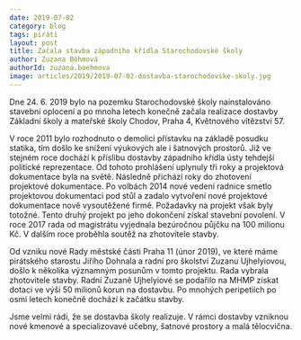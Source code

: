 ```yaml
---
date: 2019-07-02
category: blog
tags: piráti
layout: post
title: Začala stavba západního křídla Starochodovské školy
author: Zuzana Böhmová
authorId: zuzana.boehmova
image: articles/2019/2019-07-02-dostavba-starochodovske-skoly.jpg
---
```


Dne 24. 6. 2019 bylo na pozemku Starochodovské školy nainstalováno stavební oplocení a po mnoha letech konečně začala realizace dostavby Základní školy a mateřské školy Chodov, Praha 4, Květnového vítězství 57.



V roce 2011 bylo rozhodnuto o demolici přístavku na základě posudku statika, tím došlo ke snížení výukových ale i šatnových prostorů. Již ve stejném roce dochází k příslibu dostavby západního křídla ústy tehdejší politické reprezentace. Od tohoto prohlášení uplynuly tři roky a projektová dokumentace byla na světě. Následně přichází roky do zhotovení projektové dokumentace. Po volbách 2014 nové vedení radnice smetlo projektovou dokumentaci pod stůl a zadalo vytvoření nové projektové dokumentace nově vysoutěžené firmě. Požadavky na projekt však byly totožné. Tento druhý projekt po jeho dokončení získal stavební povolení. V roce 2017 rada od magistrátu vyjednala bezúročnou půjčku na 100 milionu Kč.  V dalším roce proběhla soutěž na zhotovitele stavby.  

Od vzniku nové Rady městské části Praha 11 (únor 2019), ve které máme pirátského starostu Jiřího Dohnala a radní pro školství Zuzanu Ujhelyiovou, došlo k několika významným posunům v tomto projektu. Rada vybrala zhotovitele stavby. Radní Zuzaně Ujhelyiové se podařilo na MHMP získat dotaci ve výši 50 milionů korun na dostavbu. Po mnohých peripetiích po osmi letech konečně dochází k začátku stavby.

Jsme velmi rádi, že se dostavba školy realizuje. V rámci dostavby vzniknou nové kmenové a specializovavé učebny, šatnové prostory a malá tělocvična.
